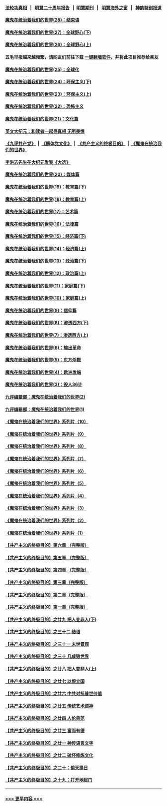#### [法轮功真相](https://github.com/gfw-breaker/truth/blob/master/README.md?t=0) &nbsp;&nbsp;|&nbsp;&nbsp; [明慧二十周年报告](https://github.com/gfw-breaker/mh-reports/blob/master/README.md?t=0) &nbsp;&nbsp;|&nbsp;&nbsp;[明慧期刊](https://github.com/gfw-breaker/mh-qikan) &nbsp;&nbsp;|&nbsp;&nbsp; [明慧海外之窗](https://github.com/gfw-breaker/mh-news/blob/master/README.md?t=0) &nbsp;&nbsp;|&nbsp;&nbsp; [神韵特别报道](https://github.com/gfw-breaker/mh-news/blob/master/shenyun.md?t=0)
#### [魔鬼在统治着我们的世界(28)：结束语](../pages/nsc422/n10936246.md?t=06181852) 
#### [魔鬼在统治着我们的世界(27)：全球野心(下)](../pages/nsc422/n10928319.md?t=06181852) 
#### [魔鬼在统治着我们的世界(26)：全球野心(上)](../pages/nsc422/n10900318.md?t=06181852) 
#### 五毛举报越来越频繁，请网友们前往下载 [一键翻墙软件](https://github.com/gfw-breaker/ssr-accounts)，并将此项目推荐给亲友
#### [魔鬼在统治着我们的世界(25)：全球化](../pages/nsc422/n10788205.md?t=06181852) 
#### [魔鬼在统治着我们的世界(24)：环保主义(下)](../pages/nsc422/n10695307.md?t=06181852) 
#### [魔鬼在统治着我们的世界(23)：环保主义(上)](../pages/nsc422/n10688613.md?t=06181852) 
#### [魔鬼在统治着我们的世界(22)：恐怖主义](../pages/nsc422/n10614727.md?t=06181852) 
#### [魔鬼在统治着我们的世界(21)：文化篇](../pages/nsc422/n10597706.md?t=06181852) 
#### [英文大纪元：和读者一起寻真相 无所畏惧](../pages/nsc422/n12542027.md?t=06181852) 
#### [《九评共产党》](https://github.com/begood0513/9ping.md/blob/master/README.md) &nbsp;|&nbsp; [《解体党文化》](../../../../jtdwh.md/blob/master/README.md)  &nbsp;|&nbsp; [《共产主义的终极目的》](../../../../gczydzjmd.md/blob/master/README.md) &nbsp;|&nbsp; [《魔鬼在统治我们的世界》](../../../../mgztzwmdsj.md/blob/master/README.md) 
#### [李洪志先生在大纪元发表《大选》](../pages/nsc422/n12534746.md?t=06181852) 
#### [魔鬼在统治着我们的世界(20)：媒体篇](../pages/nsc422/n10586579.md?t=06181852) 
#### [魔鬼在统治着我们的世界(19)：教育篇(下)](../pages/nsc422/n10564808.md?t=06181852) 
#### [魔鬼在统治着我们的世界(18)：教育篇(上)](../pages/nsc422/n10526970.md?t=06181852) 
#### [魔鬼在统治着我们的世界(17)：艺术篇](../pages/nsc422/n10499093.md?t=06181852) 
#### [魔鬼在统治着我们的世界(16)：法律篇](../pages/nsc422/n10485969.md?t=06181852) 
#### [魔鬼在统治着我们的世界(15)：经济篇(下)](../pages/nsc422/n10469975.md?t=06181852) 
#### [魔鬼在统治着我们的世界(14)：经济篇(上)](../pages/nsc422/n10457370.md?t=06181852) 
#### [魔鬼在统治着我们的世界(13)：政治篇(下)](../pages/nsc422/n10448270.md?t=06181852) 
#### [魔鬼在统治着我们的世界(12)：政治篇(上)](../pages/nsc422/n10444576.md?t=06181852) 
#### [魔鬼在统治着我们的世界(11)：家庭篇(下)](../pages/nsc422/n10440961.md?t=06181852) 
#### [魔鬼在统治着我们的世界(10)：家庭篇(上)](../pages/nsc422/n10435448.md?t=06181852) 
#### [魔鬼在统治着我们的世界(9)：信仰篇](../pages/nsc422/n10432159.md?t=06181852) 
#### [魔鬼在统治着我们的世界(8)：渗透西方(下)](../pages/nsc422/n10429603.md?t=06181852) 
#### [魔鬼在统治着我们的世界(7)：渗透西方(上)](../pages/nsc422/n10426013.md?t=06181852) 
#### [魔鬼在统治着我们的世界(6)：输出革命](../pages/nsc422/n10421536.md?t=06181852) 
#### [魔鬼在统治着我们的世界(5)：东方杀戮](../pages/nsc422/n10417707.md?t=06181852) 
#### [魔鬼在统治着我们的世界(4)：欧洲发端](../pages/nsc422/n10414890.md?t=06181852) 
#### [魔鬼在统治着我们的世界(3)：毁人36计](../pages/nsc422/n10411583.md?t=06181852) 
#### [九评编辑部：魔鬼在统治着我们的世界(2)](../pages/nsc422/n10410036.md?t=06181852) 
#### [九评编辑部：魔鬼在统治着我们的世界(1)](../pages/nsc422/n10406825.md?t=06181852) 
#### [《魔鬼在统治着我们的世界》系列片（10）](../pages/nsc422/n12292670.md?t=06181852) 
#### [《魔鬼在统治着我们的世界》系列片（9）](../pages/nsc422/n12290859.md?t=06181852) 
#### [《魔鬼在统治着我们的世界》系列片（8）](../pages/nsc422/n12287445.md?t=06181852) 
#### [《魔鬼在统治着我们的世界》系列片（7）](../pages/nsc422/n12283425.md?t=06181852) 
#### [《魔鬼在统治着我们的世界》系列片（6）](../pages/nsc422/n12282314.md?t=06181852) 
#### [《魔鬼在统治着我们的世界》系列片（5）](../pages/nsc422/n12281419.md?t=06181852) 
#### [《魔鬼在统治着我们的世界》系列片（4）](../pages/nsc422/n12274024.md?t=06181852) 
#### [《魔鬼在统治着我们的世界》系列片（3）](../pages/nsc422/n12271322.md?t=06181852) 
#### [《魔鬼在统治着我们的世界》系列片（2）](../pages/nsc422/n12269049.md?t=06181852) 
#### [《魔鬼在统治着我们的世界》系列片（1）](../pages/nsc422/n12267575.md?t=06181852) 
#### [【共产主义的终极目的】第六章 （完整版）](../pages/nsc422/n11428913.md?t=06181852) 
#### [【共产主义的终极目的】第五章 （完整版）](../pages/nsc422/n11428912.md?t=06181852) 
#### [【共产主义的终极目的】第四章 （完整版）](../pages/nsc422/n11428907.md?t=06181852) 
#### [【共产主义的终极目的】第三章（完整版）](../pages/nsc422/n11428848.md?t=06181852) 
#### [【共产主义的终极目的】第二章（完整版）](../pages/nsc422/n11428831.md?t=06181852) 
#### [【共产主义的终极目的】第一章（完整版）](../pages/nsc422/n11417651.md?t=06181852) 
#### [【共产主义的终极目的】之廿九 把人变非人(下)](../pages/nsc422/n11344140.md?t=06181852) 
#### [【共产主义的终极目的】之三十二 结语](../pages/nsc422/n11360535.md?t=06181852) 
#### [【共产主义的终极目的】之三十一 末世景观](../pages/nsc422/n11351129.md?t=06181852) 
#### [【共产主义的终极目的】之三十 几成狼世界](../pages/nsc422/n11348280.md?t=06181852) 
#### [【共产主义的终极目的】之廿八 把人变非人(上)](../pages/nsc422/n11340492.md?t=06181852) 
#### [【共产主义的终极目的】之廿七 以恨立国](../pages/nsc422/n11336944.md?t=06181852) 
#### [【共产主义的终极目的】之廿六 中共对抗普世价值](../pages/nsc422/n11324785.md?t=06181852) 
#### [【共产主义的终极目的】之廿五 传统艺术颂神](../pages/nsc422/n11296396.md?t=06181852) 
#### [【共产主义的终极目的】之廿四 人伦典范](../pages/nsc422/n11296397.md?t=06181852) 
#### [【共产主义的终极目的】之廿三 富而有德](../pages/nsc422/n11283598.md?t=06181852) 
#### [【共产主义的终极目的】之廿一 神传语言文字](../pages/nsc422/n11263265.md?t=06181852) 
#### [【共产主义的终极目的】之廿二 破坏修炼文化](../pages/nsc422/n11245728.md?t=06181852) 
#### [【共产主义的终极目的】之二十：偷天换日](../pages/nsc422/n11238846.md?t=06181852) 
#### [【共产主义的终极目的】之十九：打开地狱门](../pages/nsc422/n11206376.md?t=06181852) 

----
#### [ >>> 更早内容 <<< ](../indexes/nsc422-earlier.md)

